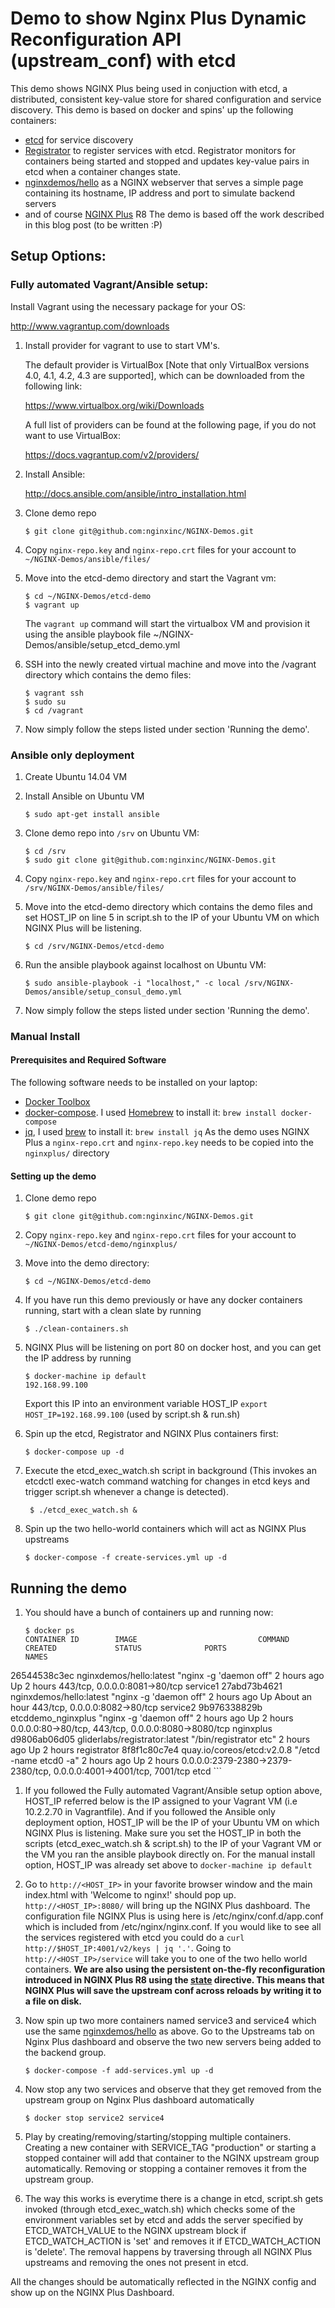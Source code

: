 # Demo to show Nginx Plus Dynamic Reconfiguration API (upstream_conf) with etcd

This demo shows NGINX Plus being used in conjuction with etcd, a distributed, consistent key-value store for shared configuration and service discovery. This demo is based on docker and spins'
up the following containers:

* [etcd](https://github.com/coreos/etcd) for service discovery
* [Registrator](https://github.com/gliderlabs/registrator) to register services with etcd. Registrator monitors for containers being started and stopped and updates key-value pairs in etcd when a container changes state.
* [nginxdemos/hello](https://hub.docker.com/r/nginxdemos/hello/) as a NGINX webserver that serves a simple page containing its hostname, IP address and port to simulate backend servers
* and of course [NGINX Plus](http://www.nginx.com/products) R8
The demo is based off the work described in this blog post (to be written :P)
 
## Setup Options:

### Fully automated Vagrant/Ansible setup:

Install Vagrant using the necessary package for your OS:

http://www.vagrantup.com/downloads

1. Install provider for vagrant to use to start VM's.  

     The default provider is VirtualBox [Note that only VirtualBox versions 4.0, 4.1, 4.2, 4.3 are supported], which can be downloaded from the following link:

     https://www.virtualbox.org/wiki/Downloads

     A full list of providers can be found at the following page, if you do not want to use VirtualBox:

     https://docs.vagrantup.com/v2/providers/

1. Install Ansible:

     http://docs.ansible.com/ansible/intro_installation.html

1. Clone demo repo

     ```$ git clone git@github.com:nginxinc/NGINX-Demos.git```

1. Copy ```nginx-repo.key``` and ```nginx-repo.crt``` files for your account to ```~/NGINX-Demos/ansible/files/```

1. Move into the etcd-demo directory and start the Vagrant vm:

     ```
     $ cd ~/NGINX-Demos/etcd-demo
     $ vagrant up
     ```
     The ```vagrant up``` command will start the virtualbox VM and provision it using the ansible playbook file ~/NGINX-Demos/ansible/setup_etcd_demo.yml

1. SSH into the newly created virtual machine and move into the /vagrant directory which contains the demo files:

     ```
     $ vagrant ssh
     $ sudo su
     $ cd /vagrant
     ```

1. Now simply follow the steps listed under section 'Running the demo'.


### Ansible only deployment

1. Create Ubuntu 14.04 VM

1. Install Ansible on Ubuntu VM

     ```
     $ sudo apt-get install ansible
     ```

1. Clone demo repo into ```/srv``` on Ubuntu VM:

     ```
     $ cd /srv
     $ sudo git clone git@github.com:nginxinc/NGINX-Demos.git
     ```

1. Copy ```nginx-repo.key``` and ```nginx-repo.crt``` files for your account to ```/srv/NGINX-Demos/ansible/files/```

1. Move into the etcd-demo directory which contains the demo files and set HOST_IP on line 5 in script.sh to the IP of your Ubuntu VM on which NGINX Plus will be listening.
     ```
     $ cd /srv/NGINX-Demos/etcd-demo
     ```

1. Run the ansible playbook against localhost on Ubuntu VM:

     ```
     $ sudo ansible-playbook -i "localhost," -c local /srv/NGINX-Demos/ansible/setup_consul_demo.yml
     ```

1. Now simply follow the steps listed under section 'Running the demo'.


### Manual Install

#### Prerequisites and Required Software

The following software needs to be installed on your laptop:

* [Docker Toolbox](https://www.docker.com/docker-toolbox)
* [docker-compose](https://docs.docker.com/compose/install). I used [Homebrew](http://brew.sh) to install it: `brew install docker-compose`
* [jq](https://stedolan.github.io/jq/), I used [brew](http://brew.sh) to install it: `brew install jq`
As the demo uses NGINX Plus a `nginx-repo.crt` and `nginx-repo.key` needs to be copied into the `nginxplus/` directory

#### Setting up the demo

1. Clone demo repo

     ```$ git clone git@github.com:nginxinc/NGINX-Demos.git```

1. Copy ```nginx-repo.key``` and ```nginx-repo.crt``` files for your account to ```~/NGINX-Demos/etcd-demo/nginxplus/```

1. Move into the demo directory:

     ```
     $ cd ~/NGINX-Demos/etcd-demo
     ```
1. If you have run this demo previously or have any docker containers running, start with a clean slate by running
    ```
    $ ./clean-containers.sh
    ```

1. NGINX Plus will be listening on port 80 on docker host, and you can get the IP address by running 
     ```
     $ docker-machine ip default
     192.168.99.100
     ```
     Export this IP into an environment variable HOST_IP `export HOST_IP=192.168.99.100` (used by script.sh & run.sh)

1. Spin up the etcd, Registrator and NGINX Plus containers first: 

     ```
     $ docker-compose up -d
     ```

1. Execute the etcd_exec_watch.sh script in background (This invokes an etcdctl exec-watch command watching for changes in etcd keys and trigger script.sh whenever a change is detected).
    ```
     $ ./etcd_exec_watch.sh &
     ```

1. Spin up the two hello-world containers which will act as NGINX Plus upstreams
     ```
     $ docker-compose -f create-services.yml up -d
     ```

## Running the demo

1. You should have a bunch of containers up and running now:
    ```
    $ docker ps
    CONTAINER ID        IMAGE                           COMMAND                  CREATED             STATUS              PORTS                                                                NAMES
26544538c3ec        nginxdemos/hello:latest         "nginx -g 'daemon off"   2 hours ago         Up 2 hours          443/tcp, 0.0.0.0:8081->80/tcp                                        service1
27abd73b4621        nginxdemos/hello:latest         "nginx -g 'daemon off"   2 hours ago         Up About an hour    443/tcp, 0.0.0.0:8082->80/tcp                                        service2
9b976338829b        etcddemo_nginxplus              "nginx -g 'daemon off"   2 hours ago         Up 2 hours          0.0.0.0:80->80/tcp, 443/tcp, 0.0.0.0:8080->8080/tcp                  nginxplus
d9806ab06d05        gliderlabs/registrator:latest   "/bin/registrator etc"   2 hours ago         Up 2 hours                                                                               registrator
8f8f1c80c7e4        quay.io/coreos/etcd:v2.0.8      "/etcd -name etcd0 -a"   2 hours ago         Up 2 hours          0.0.0.0:2379-2380->2379-2380/tcp, 0.0.0.0:4001->4001/tcp, 7001/tcp   etcd
    ```

1. If you followed the Fully automated Vagrant/Ansible setup option above, HOST_IP referred below is the IP assigned to your Vagrant VM (i.e 10.2.2.70 in Vagrantfile). And if you followed the Ansible only deployment option, HOST_IP will be the IP of your Ubuntu VM on which NGINX Plus is listening. Make sure you set the HOST_IP in both the scripts (etcd_exec_watch.sh & script.sh) to the IP of your Vagrant VM or the VM you ran the ansible playbook directly on. For the manual install option, HOST_IP was already set above to `docker-machine ip default`

1. Go to `http://<HOST_IP>` in your favorite browser window and the main index.html with 'Welcome to nginx!' should pop up. `http://<HOST_IP>:8080/` will bring up the NGINX Plus dashboard. The configuration file NGINX Plus is using here is /etc/nginx/conf.d/app.conf which is included from /etc/nginx/nginx.conf. If you would like to see all the services registered with etcd you could do a `curl http://$HOST_IP:4001/v2/keys | jq '.'`. Going to `http://<HOST_IP>/service` will take you to one of the two hello world containers. **We are also using the persistent on-the-fly reconfiguration introduced in NGINX Plus R8 using the [state](http://nginx.org/en/docs/http/ngx_http_upstream_module.html#state) directive. This means that NGINX Plus will save the upstream conf across reloads by writing it to a file on disk.**

1. Now spin up two more containers named service3 and service4 which use the same [nginxdemos/hello](https://hub.docker.com/r/nginxdemos/hello/) as above. Go to the Upstreams tab on Nginx Plus dashboard and observe the two new servers being added to the backend group.
     ```
     $ docker-compose -f add-services.yml up -d
     ```

1. Now stop any two services and observe that they get removed from the upstream group on Nginx Plus dashboard automatically
     ```
     $ docker stop service2 service4
     ```

1. Play by creating/removing/starting/stopping multiple containers. Creating a new container with SERVICE_TAG "production" or starting a stopped container will add that container to the NGINX upstream group automatically. Removing or stopping a container removes it from the upstream group.

1. The way this works is everytime there is a change in etcd, script.sh gets invoked (through etcd_exec_watch.sh) which checks some of the environment variables set by etcd and adds the server specified by ETCD_WATCH_VALUE to the NGINX upstream block if ETCD_WATCH_ACTION is 'set' and removes it if ETCD_WATCH_ACTION is 'delete'. The removal happens by traversing through all NGINX Plus upstreams and removing the ones not present in etcd.

All the changes should be automatically reflected in the NGINX config and show up on the NGINX Plus Dashboard.
